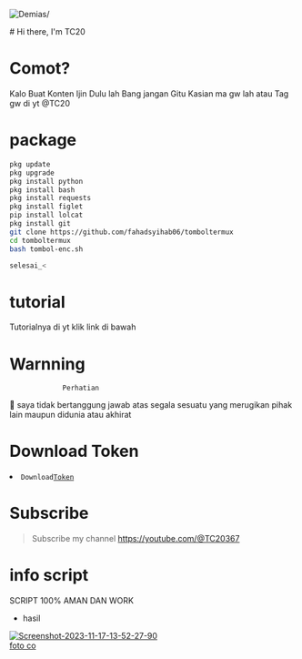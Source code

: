 <p align=left> <img src=https://komarev.com/ghpvc/?username=vindraid alt=Demias/> </p>
# Hi there, I'm TC20 

# Comot?
Kalo Buat Konten Ijin Dulu lah Bang jangan Gitu
Kasian ma gw lah atau Tag gw di yt @TC20


# package
```Bash
pkg update
pkg upgrade
pkg install python
pkg install bash
pkg install requests
pkg install figlet
pip install lolcat
pkg install git
git clone https://github.com/fahadsyihab06/tomboltermux
cd tomboltermux
bash tombol-enc.sh

selesai_<
```
# tutorial 

Tutorialnya di yt klik link di bawah


# Warnning
                 Perhatian

📢 saya tidak bertanggung jawab atas segala sesuatu yang merugikan pihak lain maupun didunia atau akhirat 

# Download Token
<li><code>Download<a href="https://tutwuri.id/9W5kfDH"  ">Token</a></code></li> 

# Subscribe 
> Subscribe my channel
> https://youtube.com/@TC20367

# info script 
SCRIPT 100% AMAN DAN WORK 
- hasil

<a href="https://ibb.co/FJ2dKZ5"><img src="https://i.ibb.co/wCV2RGS/Screenshot-2023-11-17-13-52-27-90.png" alt="Screenshot-2023-11-17-13-52-27-90" border="0"></a><br /><a target='_blank' href='https://imgbb.com/'>foto co</a><br />
